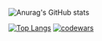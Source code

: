 ![Anurag's GitHub stats](https://github-readme-stats.vercel.app/api?username=reinbowARA&show_icons=true&theme=dark)

[![Top Langs](https://github-readme-stats.vercel.app/api/top-langs/?username=reinbowARA&hide_progress=false&theme=dark)](https://github.com/anuraghazra/github-readme-stats) 
[![codewars](https://www.codewars.com/users/reinbowARA/badges/large)](https://www.codewars.com/users/reinbowARA)  

